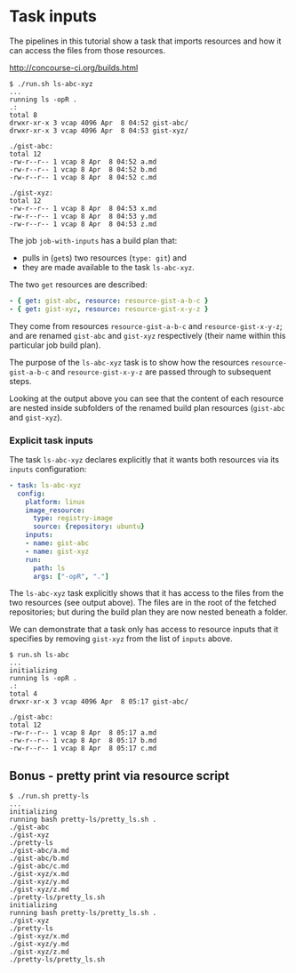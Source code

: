 Task inputs
===========

The pipelines in this tutorial show a task that imports resources and how it can access the files from those resources.

http://concourse-ci.org/builds.html

```
$ ./run.sh ls-abc-xyz
...
running ls -opR .
.:
total 8
drwxr-xr-x 3 vcap 4096 Apr  8 04:52 gist-abc/
drwxr-xr-x 3 vcap 4096 Apr  8 04:53 gist-xyz/

./gist-abc:
total 12
-rw-r--r-- 1 vcap 8 Apr  8 04:52 a.md
-rw-r--r-- 1 vcap 8 Apr  8 04:52 b.md
-rw-r--r-- 1 vcap 8 Apr  8 04:52 c.md

./gist-xyz:
total 12
-rw-r--r-- 1 vcap 8 Apr  8 04:53 x.md
-rw-r--r-- 1 vcap 8 Apr  8 04:53 y.md
-rw-r--r-- 1 vcap 8 Apr  8 04:53 z.md
```

The job `job-with-inputs` has a build plan that:

-	pulls in (`get`s) two resources (`type: git`) and
-	they are made available to the task `ls-abc-xyz`.

The two `get` resources are described:

```yaml
- { get: gist-abc, resource: resource-gist-a-b-c }
- { get: gist-xyz, resource: resource-gist-x-y-z }
```

They come from resources `resource-gist-a-b-c` and `resource-gist-x-y-z`; and are renamed `gist-abc` and `gist-xyz` respectively (their name within this particular job build plan).

The purpose of the `ls-abc-xyz` task is to show how the resources `resource-gist-a-b-c` and `resource-gist-x-y-z` are passed through to subsequent steps.

Looking at the output above you can see that the content of each resource are nested inside subfolders of the renamed build plan resources (`gist-abc` and `gist-xyz`).

### Explicit task inputs

The task `ls-abc-xyz` declares explicitly that it wants both resources via its `inputs` configuration:

```yaml
- task: ls-abc-xyz
  config:
    platform: linux
    image_resource:
      type: registry-image
      source: {repository: ubuntu}
    inputs:
    - name: gist-abc
    - name: gist-xyz
    run:
      path: ls
      args: ["-opR", "."]
```

The `ls-abc-xyz` task explicitly shows that it has access to the files from the two resources (see output above). The files are in the root of the fetched repositories; but during the build plan they are now nested beneath a folder.

We can demonstrate that a task only has access to resource inputs that it specifies by removing `gist-xyz` from the list of `inputs` above.

```
$ run.sh ls-abc
...
initializing
running ls -opR .
.:
total 4
drwxr-xr-x 3 vcap 4096 Apr  8 05:17 gist-abc/

./gist-abc:
total 12
-rw-r--r-- 1 vcap 8 Apr  8 05:17 a.md
-rw-r--r-- 1 vcap 8 Apr  8 05:17 b.md
-rw-r--r-- 1 vcap 8 Apr  8 05:17 c.md
```

Bonus - pretty print via resource script
----------------------------------------

```
$ ./run.sh pretty-ls
...
initializing
running bash pretty-ls/pretty_ls.sh .
./gist-abc
./gist-xyz
./pretty-ls
./gist-abc/a.md
./gist-abc/b.md
./gist-abc/c.md
./gist-xyz/x.md
./gist-xyz/y.md
./gist-xyz/z.md
./pretty-ls/pretty_ls.sh
initializing
running bash pretty-ls/pretty_ls.sh .
./gist-xyz
./pretty-ls
./gist-xyz/x.md
./gist-xyz/y.md
./gist-xyz/z.md
./pretty-ls/pretty_ls.sh
```
